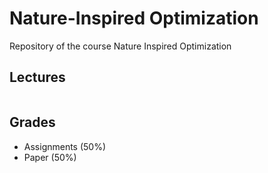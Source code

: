 # Nature-Inspired Optimization

Repository of the course Nature Inspired Optimization

## Lectures

```{include} lectures/README.md
```

## Grades

* Assignments (50%)
* Paper (50%)